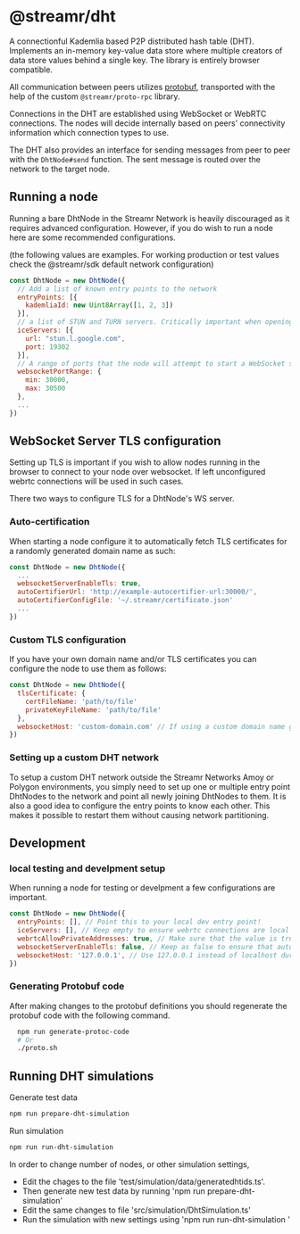 # @streamr/dht

A connectionful Kademlia based P2P distributed hash table (DHT). Implements an in-memory key-value data store where multiple creators of data store values behind a single key. The library is entirely browser compatible.

All communication between peers utilizes [protobuf](https://protobuf.dev/), transported with the help of the custom `@streamr/proto-rpc` library.

Connections in the DHT are established using WebSocket or WebRTC connections. The nodes will decide internally based on peers' connectivity information which connection types to use.

The DHT also provides an interface for sending messages from peer to peer with the `DhtNode#send` function. The sent message is routed over the network to the target node.

## Running a node

Running a bare DhtNode in the Streamr Network is heavily discouraged as it requires advanced configuration. However, if you do wish to run a node here are some recommended configurations.

(the following values are examples. For working production or test values check the @streamr/sdk default network configuration)

```js
const DhtNode = new DhtNode({
  // Add a list of known entry points to the network
  entryPoints: [{
    kademliaId: new Uint8Array([1, 2, 3])
  }], 
  // a list of STUN and TURN servers. Critically important when opening webrtc conenctions behind NATs.
  iceServers: [{
    url: "stun.l.google.com",
    port: 19302
  }],
  // A range of ports that the node will attempt to start a WebSocket server in. If you wish to use an exact port give equal values to min and max. If left unspecified the node will start without a server.
  websocketPortRange: {
    min: 30000,
    max: 30500
  },
  ...
})
```

## WebSocket Server TLS configuration

Setting up TLS is important if you wish to allow nodes running in the browser to connect to your node over websocket. If left unconfigured webrtc connections will be used in such cases.

There two ways to configure TLS for a DhtNode's WS server.

### Auto-certification

When starting a node configure it to automatically fetch TLS certificates for a randomly generated domain name as such:

```js
const DhtNode = new DhtNode({
  ...
  websocketServerEnableTls: true,
  autoCertifierUrl: 'http://example-autocertifier-url:30000/',
  autoCertifierConfigFile: '~/.streamr/certificate.json'
  ...
})
```

### Custom TLS configuration

If you have your own domain name and/or TLS certificates you can configure the node to use them as follows:

```js
const DhtNode = new DhtNode({
  tlsCertificate: {
    certFileName: 'path/to/file'
    privateKeyFileName: 'path/to/file'
  },
  websocketHost: 'custom-domain.com' // If using a custom domain name give it here to ensure that connectivity checking is correctly pointed to the server 
})
```

### Setting up a custom DHT network

To setup a custom DHT network outside the Streamr Networks Amoy or Polygon environments, you simply need to set up one or multiple entry point DhtNodes to the network and point all newly joining DhtNodes to them. It is also a good idea to configure the entry points to know each other. This makes it possible to restart them without causing network partitioning.

## Development

### local testing and develpment setup

When running a node for testing or develpment a few configurations are important.

```js
const DhtNode = new DhtNode({
  entryPoints: [], // Point this to your local dev entry point!
  iceServers: [], // Keep empty to ensure webrtc connections are local
  webrtcAllowPrivateAddresses: true, // Make sure that the value is true in local develpment
  websocketServerEnableTls: false, // Keep as false to ensure that auto-certification is not attempted
  websocketHost: '127.0.0.1', // Use 127.0.0.1 instead of localhost during develpment! 
})
```

### Generating Protobuf code

After making changes to the protobuf definitions you should regenerate the protobuf code with the following command.

```bash
  npm run generate-protoc-code
  # Or
  ./proto.sh
```

## Running DHT simulations

Generate test data

```bash
npm run prepare-dht-simulation
```

Run simulation

```bash
npm run run-dht-simulation
```

In order to change number of nodes, or other simulation settings,

* Edit the chages to the file 'test/simulation/data/generatedhtids.ts'.
* Then generate new test data by running 'npm run prepare-dht-simulation'
* Edit the same changes to file 'src/simulation/DhtSimulation.ts'
* Run the simulation with new settings using 'npm run run-dht-simulation '
